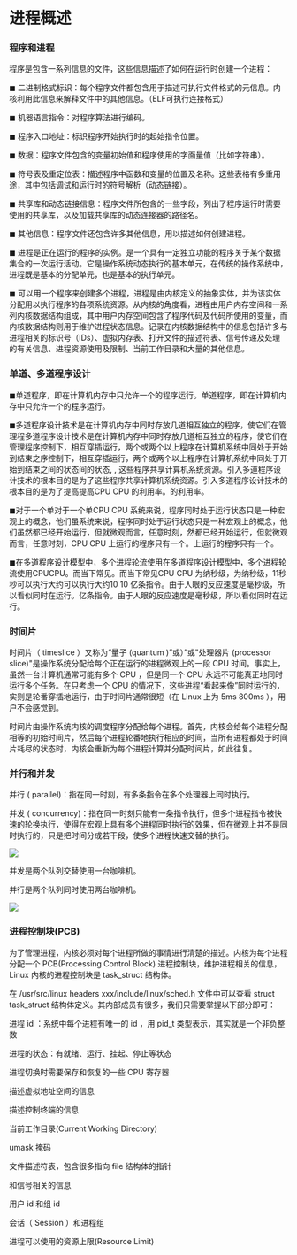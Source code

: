 # 进程概述

### 程序和进程

程序是包含一系列信息的文件，这些信息描述了如何在运行时创建一个进程：

◼ 二进制格式标识：每个程序文件都包含用于描述可执行文件格式的元信息。内核利用此信息来解释文件中的其他信息。（ELF可执行连接格式）

◼ 机器语言指令：对程序算法进行编码。

◼ 程序入口地址：标识程序开始执行时的起始指令位置。

◼ 数据：程序文件包含的变量初始值和程序使用的字面量值（比如字符串）。

◼ 符号表及重定位表：描述程序中函数和变量的位置及名称。这些表格有多重用途，其中包括调试和运行时的符号解析（动态链接）。

◼ 共享库和动态链接信息：程序文件所包含的一些字段，列出了程序运行时需要使用的共享库，以及加载共享库的动态连接器的路径名。

◼ 其他信息：程序文件还包含许多其他信息，用以描述如何创建进程。

◼ 进程是正在运行的程序的实例。是一个具有一定独立功能的程序关于某个数据集合的一次运行活动。它是操作系统动态执行的基本单元，在传统的操作系统中，进程既是基本的分配单元，也是基本的执行单元。

◼ 可以用一个程序来创建多个进程，进程是由内核定义的抽象实体，并为该实体分配用以执行程序的各项系统资源。从内核的角度看，进程由用户内存空间和一系列内核数据结构组成，其中用户内存空间包含了程序代码及代码所使用的变量，而内核数据结构则用于维护进程状态信息。记录在内核数据结构中的信息包括许多与进程相关的标识号（IDs）、虚拟内存表、打开文件的描述符表、信号传递及处理的有关信息、进程资源使用及限制、当前工作目录和大量的其他信息。

### 单道、多道程序设计

◼单道程序，即在计算机内存中只允许一个的程序运行。单道程序，即在计算机内存中只允许一个的程序运行。

◼多道程序设计技术是在计算机内存中同时存放几道相互独立的程序，使它们在管理程多道程序设计技术是在计算机内存中同时存放几道相互独立的程序，使它们在管理程序控制下，相互穿插运行，两个或两个以上程序在计算机系统中同处于开始到结束之序控制下，相互穿插运行，两个或两个以上程序在计算机系统中同处于开始到结束之间的状态间的状态, , 这些程序共享计算机系统资源。引入多道程序设计技术的根本目的是为了这些程序共享计算机系统资源。引入多道程序设计技术的根本目的是为了提高提高CPU CPU 的利用率。的利用率。

◼对于一个单对于一个单CPU CPU 系统来说，程序同时处于运行状态只是一种宏观上的概念，他们虽系统来说，程序同时处于运行状态只是一种宏观上的概念，他们虽然都已经开始运行，但就微观而言，任意时刻，然都已经开始运行，但就微观而言，任意时刻，CPU CPU 上运行的程序只有一个。上运行的程序只有一个。

◼在多道程序设计模型中，多个进程轮流使用在多道程序设计模型中，多个进程轮流使用CPUCPU。而当下常见。而当下常见CPU CPU 为纳秒级，为纳秒级，11秒秒可以执行大约可以执行大约10 10 亿条指令。由于人眼的反应速度是毫秒级，所以看似同时在运行。亿条指令。由于人眼的反应速度是毫秒级，所以看似同时在运行。

### 时间片

时间片（ timeslice ）又称为“量子 (quantum )”或）”或"处理器片 (processor slice)"是操作系统分配给每个正在运行的进程微观上的一段 CPU 时间。事实上，虽然一台计算机通常可能有多个 CPU ，但是同一个 CPU 永远不可能真正地同时运行多个任务。在只考虑一个 CPU 的情况下，这些进程“看起来像”同时运行的，实则是轮番穿插地运行，由于时间片通常很短（在 Linux 上为 5ms 800ms ），用户不会感觉到。

时间片由操作系统内核的调度程序分配给每个进程。首先，内核会给每个进程分配相等的初始时间片，然后每个进程轮番地执行相应的时间，当所有进程都处于时间片耗尽的状态时，内核会重新为每个进程计算并分配时间片，如此往复。

### 并行和并发

并行 ( parallel)：指在同一时刻，有多条指令在多个处理器上同时执行。

并发 ( concurrency)：指在同一时刻只能有一条指令执行，但多个进程指令被快速的轮换执行，使得在宏观上具有多个进程同时执行的效果，但在微观上并不是同时执行的，只是把时间分成若干段，使多个进程快速交替的执行。

![](../image/linuxnet/进程概述/234526.png)

并发是两个队列交替使用一台咖啡机。

并行是两个队列同时使用两台咖啡机。

![](../image/linuxnet/进程概述/234657.png)

### 进程控制块(PCB)

为了管理进程，内核必须对每个进程所做的事情进行清楚的描述。内核为每个进程分配一个 PCB(Processing Control Block) 进程控制块，维护进程相关的信息，Linux 内核的进程控制块是 task_struct 结构体。

在 /usr/src/linux headers xxx/include/linux/sched.h 文件中可以查看 struct task_struct 结构体定义。其内部成员有很多，我们只需要掌握以下部分即可：

进程 id ：系统中每个进程有唯一的 id ，用 pid_t 类型表示，其实就是一个非负整数

进程的状态：有就绪、运行、挂起、停止等状态

进程切换时需要保存和恢复的一些 CPU 寄存器

描述虚拟地址空间的信息

描述控制终端的信息

当前工作目录(Current Working Directory)

umask 掩码

文件描述符表，包含很多指向 file 结构体的指针

和信号相关的信息

用户 id 和组 id

会话（ Session ）和进程组

进程可以使用的资源上限(Resource Limit)